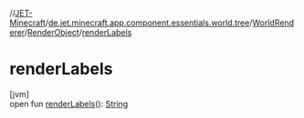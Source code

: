 //[JET-Minecraft](../../../../index.md)/[de.jet.minecraft.app.component.essentials.world.tree](../../index.md)/[WorldRenderer](../index.md)/[RenderObject](index.md)/[renderLabels](render-labels.md)

# renderLabels

[jvm]\
open fun [renderLabels](render-labels.md)(): [String](https://kotlinlang.org/api/latest/jvm/stdlib/kotlin/-string/index.html)
